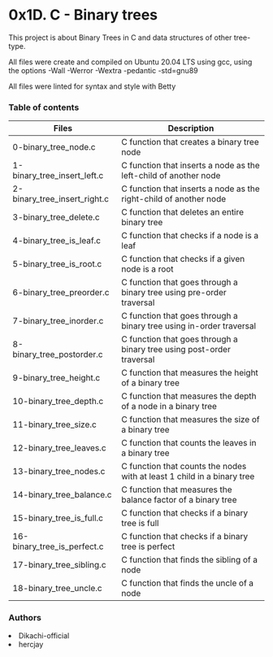 <h1>0x1D. C - Binary trees</h1>
<p>
This project is about Binary Trees in C and data structures of other tree-type.

All files were create and compiled on Ubuntu 20.04 LTS using gcc, using the options -Wall -Werror -Wextra -pedantic -std=gnu89
</p>

<p>All files were linted for syntax and style with Betty</p>
<h3>Table of contents</h3>
<table>
  <thead>
    <tr>
      <th>Files</th>	
      <th>Description</th>
    </tr>  
  </thead>
  <tbody>
    <tr>
      <td>0-binary_tree_node.c</td>	<td>C function that creates a binary tree node</td>
    </tr>  
    <tr>
      <td>1-binary_tree_insert_left.c</td>	<td>C function that inserts a node as the left-child of another node</td>
    </tr>
    <tr>
      <td>2-binary_tree_insert_right.c</td>	<td>C function that inserts a node as the right-child of another node</td>
    </tr>
    <tr>
      <td>3-binary_tree_delete.c</td>	<td>C function that deletes an entire binary tree</td>
    </tr>
    <tr>
      <td>4-binary_tree_is_leaf.c</td>	<td>C function that checks if a node is a leaf</td>
    </tr>
    <tr>
      <td>5-binary_tree_is_root.c</td>	<td>C function that checks if a given node is a root</td>
    </tr>
    <tr>
      <td>6-binary_tree_preorder.c</td>	<td>C function that goes through a binary tree using pre-order traversal</td>
    </tr>
    <tr>
      <td>7-binary_tree_inorder.c</td>	<td>C function that goes through a binary tree using in-order traversal</td>
    </tr>  
    <tr>  
      <td>8-binary_tree_postorder.c</td>	<td>C function that goes through a binary tree using post-order traversal</td>
    </tr>  
    <tr>   
      <td>9-binary_tree_height.c</td>	<td>C function that measures the height of a binary tree</td>
    </tr>  
    <tr>  
      <td>10-binary_tree_depth.c</td>	<td>C function that measures the depth of a node in a binary tree</td>
    </tr>  
    <tr>  
      <td>11-binary_tree_size.c</td>	<td>C function that measures the size of a binary tree</td>
    </tr>  
    <tr>  
      <td>12-binary_tree_leaves.c</td>	<td>C function that counts the leaves in a binary tree</td>
    </tr>
    <tr>  
      <td>13-binary_tree_nodes.c</td>	<td>C function that counts the nodes with at least 1 child in a binary tree</td>
    </tr>  
    <tr>  
      <td>14-binary_tree_balance.c</td>	<td>C function that measures the balance factor of a binary tree</td>
    </tr>  
    <tr>
      <td>15-binary_tree_is_full.c</td>	<td>C function that checks if a binary tree is full</td>
    </tr>
    <tr>
      <td>16-binary_tree_is_perfect.c</td>	<td>C function that checks if a binary tree is perfect</td>
    </tr>
    <tr>  
      <td>17-binary_tree_sibling.c</td>	<td>C function that finds the sibling of a node</td>
    </tr>
    <tr>
      <td>18-binary_tree_uncle.c</td>	<td>C function that finds the uncle of a node</td>
    </tr>
  </tbody>
</table>
<h3>Authors</h3>
<li>Dikachi-official</li>
<li>hercjay</li>
